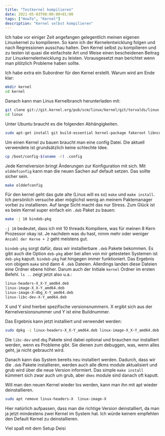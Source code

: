 ```yaml
---
title: "Testkernel kompilieren"
date: 2021-05-03T08:00:00+01:00
tags: ["HowTo", "Kernel"]
description: "Kernel selbst kompilieren"
---
```


Ich habe vor einiger Zeit angefangen gelegentlich meinen eigenen Linuxkernel zu
kompilieren. So kann ich der Kernelentwicklung folgen und nach Regressionen
ausschau halten. Den Kernel selbst zu kompilieren und zu testen ist quasi die
einfachste Art und Weise einen bescheidenen Beitrag zur Linuxkernelentwicklung
zu leisten. Vorausgesetzt man berichtet wenn man plötzlich Probleme haben
sollte. 

Ich habe extra ein Subordner für den Kernel erstellt. Warum wird am Ende klar:
``` bash
mkdir kernel
cd kernel
```

Danach kann man Linus Kernelbranch herunterladen mit:
``` bash
git clone git://git.kernel.org/pub/scm/linux/kernel/git/torvalds/linux.git
cd linux
```

Unter Ubuntu braucht es die folgenden Abhängigkeiten. 
``` bash
sudo apt-get install git build-essential kernel-package fakeroot libncurses5-dev libssl-dev ccache bison flex
```

Um einen Kernel zu bauen braucht man eine config Datei. Die aktuell verwendete
ist grundsätzlich keine schlechte Idee.
``` bash
cp /boot/config-$(uname -r) .config
```

Jede Kernelversion bringt Änderungen zur Konfiguration mit sich. Mit
`olddefconfig` kann man die neuen Sachen auf default setzen. Das sollte sicher
sein.

``` bash
make olddefconfig
```

Für den kernel geht das gute alte (Linus will es so) `make` und `make install`.
Ich persönlich versuche aber möglichst wenig an meinem Paktemanager vorbei zu
installieren. Auf lange Sicht macht das nur Stress. Zum Glück ist es beim Kernel
super einfach ein `.deb` Paket zu bauen:

```bash
make -j 10 bindeb-pkg
```

`-j 10` bedeutet, dass ich mit 10 threads Kompiliere, was für meinen 8 Kern
Prozessor okay ist. Je nachdem was du hast, nimm mehr oder weniger `Anzahl der
Kerne + 2` geht meistens gut.

`bindeb-pkg` sorgt dafür, dass wir installierbare `.deb` Pakete bekommen. Es gibt
auch die Option `deb-pkg` aber bei allen von mir getesteten Systemen ist
`deb-pkg` kaputt. `bindeb-pkg` hat hingegen immer funktioniert. Das
Ergebnis von obigem `make` sind dann 4 `.deb` Dateien. Allerdings landen diese
Dateien eine Ordner ebene höher. Darum auch der Initiale `kernel` Ordner im
ersten Befehl. `ls ..` zeigt jetzt also u.a.:

```bash
linux-headers-X_X-Y_amd64.deb
linux-image-X_X-Y_amd64.deb
linux-image-X-dbg_X-Y_amd64.deb
linux-libc-dev-X-Y_amd64.deb
```

X und Y sind hierbei spezifische versionsnummern. X ergibt sich aus der
Kernelversionsnummer und Y ist eine Buildnummer.

Das Ergebnis kann jetzt installiert und verwendet werden:
```bash
sudo dpkg -i linux-headers-X_X-Y_amd64.deb linux-image-X_X-Y_amd64.deb
```

Die `libc-dev` und `dbg` Pakete sind dabei optional und brauchen nur installiert
werden, wenn es Probleme gibt. Sie dienen zum debuggen, was, wenn alles geht, ja
nicht gebraucht wird.

Danach kann das System bereits neu installiert werden. Dadurch, dass wir die
`.deb` Pakete installieren, werden auch alle dkms module aktualisiert und grub
wird über die neue Version informiert. Das simple `make install` kümmert sich
zwar auch um grub, aber `dkms` module sind danach oft kaputt.

Will man den neuen Kernel wieder los werden, kann man ihn mit apt wieder deinstallieren.
```bash
sudo apt remove linux-headers-X  linux-image-X
```

Hier natürlich aufpassen, dass man die richtige Version deinstalliert, da man ja
jetzt mindestens zwei Kernel im System hat. Ich würde keinem empfehlen den
Default Kernel zu deinstallieren.

Viel spaß mit dem Setup
Deisi

